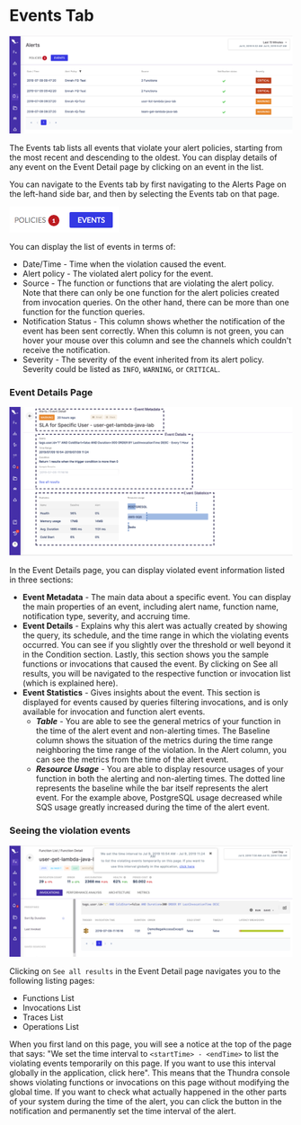 # Events Tab

![Events Tab](<../../.gitbook/assets/image (251).png>)

The Events tab lists all events that violate your alert policies, starting from the most recent and descending to the oldest. You can display details of any event on the Event Detail page by clicking on an event in the list.

You can navigate to the Events tab by first navigating to the Alerts Page on the left-hand side bar, and then by selecting the Events tab on that page.&#x20;

![Events tab selected](<../../.gitbook/assets/image (141).png>)

You can display the list of events in terms of:

* Date/Time - Time when the violation caused the event.
* Alert policy - The violated alert policy for the event.
* Source - The function or functions that are violating the alert policy. Note that there can only be one function for the alert policies created from invocation queries. On the other hand, there can be more than one function for the function queries.
* Notification Status - This column shows whether the notification of the event has been sent correctly. When this column is not green, you can hover your mouse over this column and see the channels which couldn't receive the notification.
* Severity - The severity of the event inherited from its alert policy. Severity could be listed as `INFO`, `WARNING`, or `CRITICAL`.

### Event Details Page

![Event Details Page Breakdown](<../../.gitbook/assets/image (201).png>)

In the Event Details page, you can display violated event information listed in three sections:

* **Event Metadata** - The main data about a specific event. You can display the main properties of an event, including alert name, function name, notification type, severity, and accruing time.
* **Event Details** - Explains why this alert was actually created by showing the query, its schedule, and the time range in which the violating events occurred. You can see if you slightly over the threshold or well beyond it in the Condition section. Lastly, this section shows you the sample functions or invocations that caused the event. By clicking on See all results, you will be navigated to the respective function or invocation list (which is explained here).
* **Event Statistics** - Gives insights about the event. This section is displayed for events caused by queries filtering invocations, and is only available for invocation and function alert events.
  * _**Table**_ -  You are able to see the general metrics of your function in the time of the alert event and non-alerting times. The Baseline column shows the situation of the metrics during the time range neighboring the time range of the violation. In the Alert column, you can see the metrics from the time of the alert event.
  * _**Resource Usage**_ - You are able to display resource usages of your function in both the alerting and non-alerting times. The dotted line represents the baseline while the bar itself represents the alert event. For the example above, PostgreSQL usage decreased while SQS usage greatly increased during the time of the alert event.

### Seeing the violation events&#x20;

![](<../../.gitbook/assets/image (180).png>)

Clicking on `See all results` in the Event Detail page navigates you to the following listing pages:

* Functions List
* Invocations List
* Traces List
* Operations List

When you first land on this page, you will see a notice at the top of the page that says: "We set the time interval to `<startTime> - <endTime>` to list the violating events temporarily on this page. If you want to use this interval globally in the application, click here". This means that the Thundra console shows violating functions or invocations on this page without modifying the global time. If you want to check what actually happened in the other parts of your system during the time of the alert, you can click the button in the notification and permanently set the time interval of the alert.

